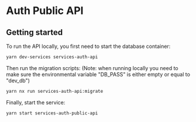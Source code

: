 # Auth Public API

## Getting started

To run the API locally, you first need to start the database container:

```bash
yarn dev-services services-auth-api
```

Then run the migration scripts:
(Note: when running locally you need to make sure the environmental variable "DB_PASS" is either empty or equal to "dev_db")

```bash
yarn nx run services-auth-api:migrate
```

Finally, start the service:

```bash
yarn start services-auth-public-api
```
